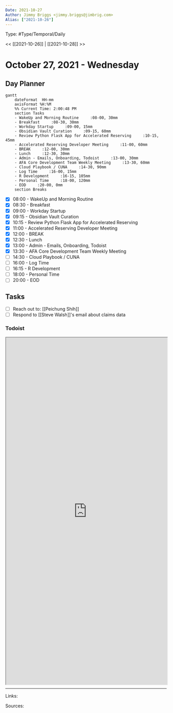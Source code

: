 ```yaml
---
Date: 2021-10-27
Author: Jimmy Briggs <jimmy.briggs@jimbrig.com>
Alias: ["2021-10-26"]
---
```


Type: #Type/Temporal/Daily

<< [[2021-10-26]] | [[2021-10-28]] >>

# October 27, 2021 - Wednesday

## Day Planner
```mermaid
gantt
    dateFormat  HH-mm
    axisFormat %H:%M
    %% Current Time: 2:00:48 PM
    section Tasks
    - WakeUp and Morning Routine     :08-00, 30mm
    - Breakfast     :08-30, 30mm
    - Workday Startup     :09-00, 15mm
    - Obsidian Vault Curation     :09-15, 60mm
    - Review Python Flask App for Accelerated Reserving     :10-15, 45mm
    - Accelerated Reserving Developer Meeting     :11-00, 60mm
    - BREAK     :12-00, 30mm
    - Lunch     :12-30, 30mm
    - Admin - Emails, Onboarding, Todoist     :13-00, 30mm
    - AFA Core Development Team Weekly Meeting     :13-30, 60mm
    - Cloud Playbook / CUNA     :14-30, 90mm
    - Log Time     :16-00, 15mm
    - R Development     :16-15, 105mm
    - Personal Time     :18-00, 120mm
    - EOD     :20-00, 0mm
    section Breaks

```

- [x] 08:00 - WakeUp and Morning Routine
- [x] 08:30 - Breakfast
- [x] 09:00 - Workday Startup
- [x] 09:15 - Obsidian Vault Curation
- [x] 10:15 - Review Python Flask App for Accelerated Reserving
- [x] 11:00 - Accelerated Reserving Developer Meeting
- [x] 12:00 - BREAK
- [x] 12:30 - Lunch
- [x] 13:00 - Admin - Emails, Onboarding, Todoist
- [x] 13:30 - AFA Core Development Team Weekly Meeting
- [ ] 14:30 - Cloud Playbook / CUNA
- [ ] 16:00 - Log Time
- [ ] 16:15 - R Development
- [ ] 18:00 - Personal Time
- [ ] 20:00 - EOD

## Tasks

- [ ] Reach out to: [[Peichung Shih]]
- [ ] Respond to [[Steve Walsh]]'s email about claims data

### Todoist

<div style="display: block; position: relative; width: 100%; height: 800px; --aspect-ratio:9/16; padding-bottom: calc(var(--aspect-ratio) * 100%);"><iframe src="https://todoist.com/app/upcoming#" allow="fullscreen" style="position: absolute; top: 0px; left: 0px; height: 100%; width: 100%;"></iframe></div>

***

Links:

Sources: